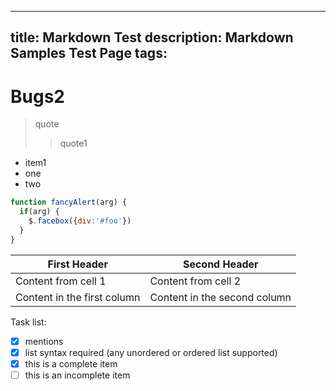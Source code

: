 
---
title: Markdown Test
description: Markdown Samples Test Page
tags:
---
# Bugs2

> quote
>> quote1

- item1
 - one
 - two

```javascript
function fancyAlert(arg) {
  if(arg) {
    $.facebox({div:'#foo'})
  }
}
```

First Header | Second Header
------------ | -------------
Content from cell 1 | Content from cell 2
Content in the first column | Content in the second column


Task list:

 - [x] mentions
 - [x] list syntax required (any unordered or ordered list supported)
 - [x] this is a complete item
 - [ ] this is an incomplete item
